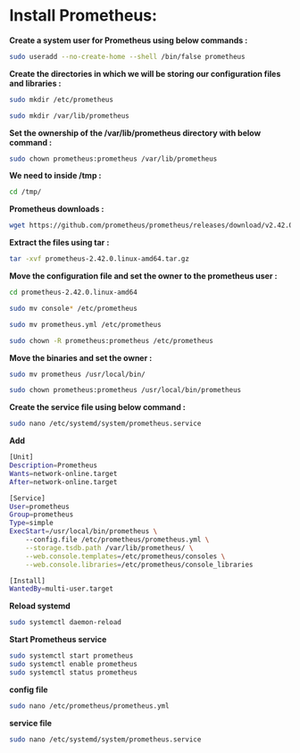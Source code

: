# Install Prometheus:

**Create a system user for Prometheus using below commands :**

```bash
sudo useradd --no-create-home --shell /bin/false prometheus
```

**Create the directories in which we will be storing our configuration files and libraries :**

```bash
sudo mkdir /etc/prometheus

sudo mkdir /var/lib/prometheus
```

**Set the ownership of the /var/lib/prometheus directory with below command :**

```bash
sudo chown prometheus:prometheus /var/lib/prometheus
```

**We need to inside /tmp :**

```bash
cd /tmp/
```

**Prometheus downloads :**

```bash
wget https://github.com/prometheus/prometheus/releases/download/v2.42.0-rc.0/prometheus-2.42.0-rc.0.linux-amd64.tar.gz
```

**Extract the files using tar :**

```bash
tar -xvf prometheus-2.42.0.linux-amd64.tar.gz
```

**Move the configuration file and set the owner to the prometheus user :**

```bash
cd prometheus-2.42.0.linux-amd64

sudo mv console* /etc/prometheus

sudo mv prometheus.yml /etc/prometheus

sudo chown -R prometheus:prometheus /etc/prometheus
```

**Move the binaries and set the owner :**

```bash
sudo mv prometheus /usr/local/bin/

sudo chown prometheus:prometheus /usr/local/bin/prometheus
```

**Create the service file using below command :**

```bash
sudo nano /etc/systemd/system/prometheus.service
```

**Add**

```bash
[Unit]
Description=Prometheus
Wants=network-online.target
After=network-online.target

[Service]
User=prometheus
Group=prometheus
Type=simple
ExecStart=/usr/local/bin/prometheus \
    --config.file /etc/prometheus/prometheus.yml \
    --storage.tsdb.path /var/lib/prometheus/ \
    --web.console.templates=/etc/prometheus/consoles \
    --web.console.libraries=/etc/prometheus/console_libraries

[Install]
WantedBy=multi-user.target
```

**Reload systemd**

```bash
sudo systemctl daemon-reload
```

**Start Prometheus service**

```bash
sudo systemctl start prometheus
sudo systemctl enable prometheus
sudo systemctl status prometheus
```

**config file**

```bash
sudo nano /etc/prometheus/prometheus.yml
```

**service file**

```bash
sudo nano /etc/systemd/system/prometheus.service
```
